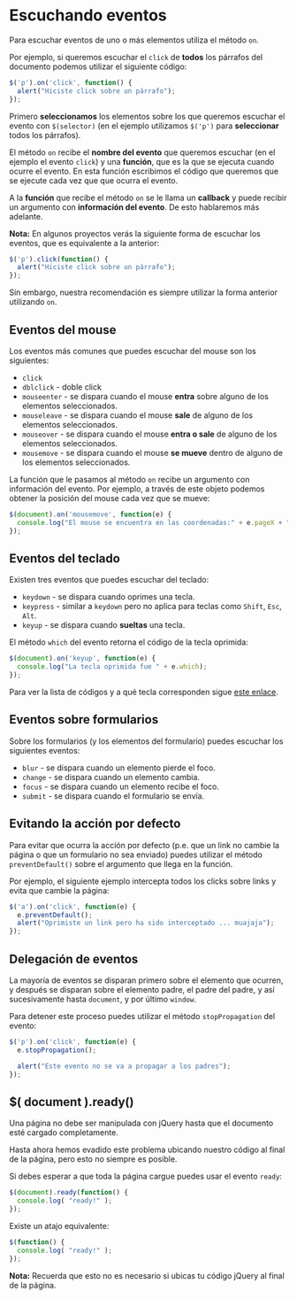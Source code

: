 # Escuchando eventos

Para escuchar eventos de uno o más elementos utiliza el método `on`.

Por ejemplo, si queremos escuchar el `click` de **todos** los párrafos del documento podemos utilizar el siguiente código:

```javascript
$('p').on('click', function() {
  alert("Hiciste click sobre un párrafo");
});
```

Primero **seleccionamos** los elementos sobre los que queremos escuchar el evento con `$(selector)` \(en el ejemplo utilizamos `$('p')` para **seleccionar** todos los párrafos\).

El método `on` recibe el **nombre del evento** que queremos escuchar \(en el ejemplo el evento `click`\) y una **función**, que es la que se ejecuta cuando ocurre el evento. En esta función escribimos el código que queremos que se ejecute cada vez que que ocurra el evento.

A la **función** que recibe el método `on` se le llama un **callback** y puede recibir un argumento con **información del evento**. De esto hablaremos más adelante.

**Nota:** En algunos proyectos verás la siguiente forma de escuchar los eventos, que es equivalente a la anterior:

```javascript
$('p').click(function() {
  alert("Hiciste click sobre un párrafo");
});
```

Sin embargo, nuestra recomendación es siempre utilizar la forma anterior utilizando `on`.

## Eventos del mouse

Los eventos más comunes que puedes escuchar del mouse son los siguientes:

* `click`
* `dblclick` - doble click
* `mouseenter` - se dispara cuando el mouse **entra** sobre alguno de los elementos seleccionados.
* `mouseleave` - se dispara cuando el mouse **sale** de alguno de los elementos seleccionados.
* `mouseover` - se dispara cuando el mouse **entra o sale** de alguno de los elementos seleccionados.
* `mousemove` - se dispara cuando el mouse **se mueve** dentro de alguno de los elementos seleccionados.

La función que le pasamos al método `on` recibe un argumento con información del evento. Por ejemplo, a través de este objeto podemos obtener la posición del mouse cada vez que se mueve:

```javascript
$(document).on('mousemove', function(e) {
  console.log("El mouse se encuentra en las coordenadas:" + e.pageX + ", " + e.pageY);
});
```

## Eventos del teclado

Existen tres eventos que puedes escuchar del teclado:

* `keydown` - se dispara cuando oprimes una tecla.
* `keypress` - similar a `keydown` pero no aplica para teclas como `Shift`, `Esc`, `Alt`.
* `keyup` - se dispara cuando **sueltas** una tecla.

El método `which` del evento retorna el código de la tecla oprimida:

```javascript
$(document).on('keyup', function(e) {
  console.log("La tecla oprimida fue " + e.which);
});
```

Para ver la lista de códigos y a qué tecla corresponden sigue [este enlace](https://css-tricks.com/snippets/javascript/javascript-keycodes/).

## Eventos sobre formularios

Sobre los formularios \(y los elementos del formulario\) puedes escuchar los siguientes eventos:

* `blur` - se dispara cuando un elemento pierde el foco.
* `change` - se dispara cuando un elemento cambia.
* `focus` - se dispara cuando un elemento recibe el foco.
* `submit` - se dispara cuando el formulario se envía.

## Evitando la acción por defecto

Para evitar que ocurra la acción por defecto \(p.e. que un link no cambie la página o que un formulario no sea enviado\) puedes utilizar el método `preventDefault()` sobre el argumento que llega en la función.

Por ejemplo, el siguiente ejemplo intercepta todos los clicks sobre links y evita que cambie la página:

```javascript
$('a').on('click', function(e) {
  e.preventDefault();
  alert("Oprimiste un link pero ha sido interceptado ... muajaja");
});
```

## Delegación de eventos

La mayoría de eventos se disparan primero sobre el elemento que ocurren, y después se disparan sobre el elemento padre, el padre del padre, y así sucesivamente hasta `document`, y por último `window`.

Para detener este proceso puedes utilizar el método `stopPropagation` del evento:

```javascript
$('p').on('click', function(e) {
  e.stopPropagation();

  alert("Este evento no se va a propagar a los padres");
});
```

## $\( document \).ready\(\)

Una página no debe ser manipulada con jQuery hasta que el documento esté cargado completamente.

Hasta ahora hemos evadido este problema ubicando nuestro código al final de la página, pero esto no siempre es posible.

Si debes esperar a que toda la página cargue puedes usar el evento `ready`:

```javascript
$(document).ready(function() {
  console.log( "ready!" );
});
```

Existe un atajo equivalente:

```javascript
$(function() {
  console.log( "ready!" );
});
```

**Nota:** Recuerda que esto no es necesario si ubicas tu código jQuery al final de la página.

